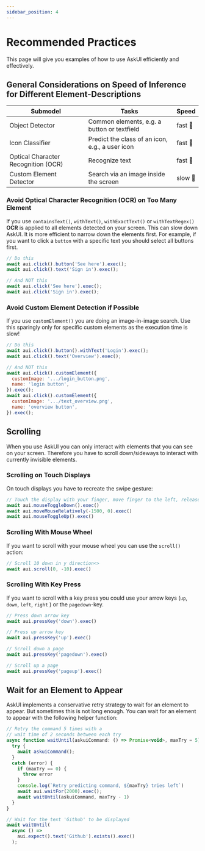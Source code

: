 ```yaml
---
sidebar_position: 4
---
```


# Recommended Practices

This page will give you examples of how to use AskUI efficiently and effectively. 

## General Considerations on Speed of Inference for Different Element-Descriptions

| Submodel | Tasks   | Speed  |
| -------- | ------- | -------|
| Object Detector | Common elements, e.g. a button or textfield | fast :rocket: |
| Icon Classifier | Predict the class of an icon, e.g., a user icon  | fast :rocket: |
| Optical Character Recognition (OCR) | Recognize text | fast :rocket: |
| Custom Element Detector | Search via an image inside the screen | slow :snail: |

### Avoid Optical Character Recognition (OCR) on Too Many Element

If you use `containsText()`, `withText()`, `withExactText()` or `withTextRegex()` **OCR** is applied to all elements detected on your screen. This can slow down AskUI. It is more efficient to narrow down the elements first. For example, if you want to click a `button` with a specific text you should select all buttons first.

```javascript
// Do this
await aui.click().button('See here').exec();
await aui.click().text('Sign in').exec();

// And NOT this
await aui.click('See here').exec();
await aui.click('Sign in').exec();
```

### Avoid Custom Element Detection if Possible

If you use `customElement()` you are doing an image-in-image search. Use this sparingly only for specific custom elements as the execution time is slow!

```javascript
// Do this
await aui.click().button().withText('Login').exec();
await aui.click().text('Overview').exec();

// And NOT this
await aui.click().customElement({
  customImage: '.../login_button.png', 
  name: 'login button',
}).exec();
await aui.click().customElement({
  customImage: '.../text_overview.png', 
  name: 'overview button',
}).exec();
```

## Scrolling
When you use AskUI you can only interact with elements that you can see on your screen. Therefore you have to scroll down/sideways to interact with currently invisible elements.

### Scrolling on Touch Displays
On touch displays you have to recreate the swipe gesture:

```javascript
// Touch the display with your finger, move finger to the left, release
await aui.mouseToggleDown().exec()
await aui.moveMouseRelatively(-1500, 0).exec()
await aui.mouseToggleUp().exec()
```

### Scrolling With Mouse Wheel
If you want to scroll with your mouse wheel you can use the `scroll()` action:

```javascript
// Scroll 10 down in y direction<>
await aui.scroll(0, -10).exec()
```

### Scrolling With Key Press
If you want to scroll with a key press you could use your arrow keys (`up`, `down`, `left`, `right` ) or the `pagedown`-key.

```javascript
// Press down arrow key
await aui.pressKey('down').exec()

// Press up arrow key
await aui.pressKey('up').exec()

// Scroll down a page
await aui.pressKey('pagedown').exec()

// Scroll up a page
await aui.pressKey('pageup').exec()
```

## Wait for an Element to Appear
AskUI implements a conservative retry strategy to wait for an element to appear. But sometimes this is not long enough.
You can wait for an element to appear with the following helper function:

```javascript
// Retry the command 5 times with a
// wait time of 2 seconds between each try
async function waitUntil(askuiCommand: () => Promise<void>, maxTry = 5) {
  try {
    await askuiCommand();
  }
  catch (error) {
    if (maxTry == 0) {
      throw error
    }
    console.log(`Retry predicting command, ${maxTry} tries left`)
    await aui.waitFor(2000).exec();
    await waitUntil(askuiCommand, maxTry - 1)
  }
}

// Wait for the text 'Github' to be displayed
await waitUntil(
  async () => 
    aui.expect().text('Github').exists().exec()
  );
```
